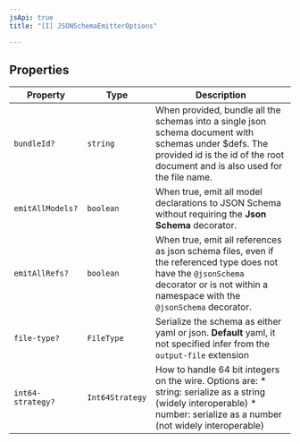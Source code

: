 ```yaml
---
jsApi: true
title: "[I] JSONSchemaEmitterOptions"

---
```

## Properties

| Property | Type | Description |
| ------ | ------ | ------ |
| `bundleId?` | `string` | When provided, bundle all the schemas into a single json schema document with schemas under $defs. The provided id is the id of the root document and is also used for the file name. |
| `emitAllModels?` | `boolean` | When true, emit all model declarations to JSON Schema without requiring the **Json Schema** decorator. |
| `emitAllRefs?` | `boolean` | When true, emit all references as json schema files, even if the referenced type does not have the `@jsonSchema` decorator or is not within a namespace with the `@jsonSchema` decorator. |
| `file-type?` | `FileType` | Serialize the schema as either yaml or json. **Default** yaml, it not specified infer from the `output-file` extension |
| `int64-strategy?` | `Int64Strategy` | How to handle 64 bit integers on the wire. Options are: * string: serialize as a string (widely interoperable) * number: serialize as a number (not widely interoperable) |
